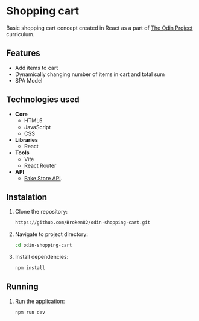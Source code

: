 # Shopping cart

Basic shopping cart concept created in React as a part of [The Odin Project](https://www.theodinproject.com) curriculum.

## Features
  - Add items to cart
  - Dynamically changing number of items in cart and total sum
  - SPA Model

## Technologies used
- **Core**
  - HTML5
  - JavaScript
  - CSS
- **Libraries**
  - React
- **Tools**
  - Vite
  - React Router
- **API**
  - [Fake Store API](https://fakestoreapi.com/).

## Instalation

1. Clone the repository:
   
   ```bash
   https://github.com/Broken82/odin-shopping-cart.git
   ```
3. Navigate to project directory:
   
   ```bash
   cd odin-shopping-cart
   ```
5. Install dependencies:
   
   ```bash
   npm install
   ```

## Running

1. Run the application:
   
   ```bash
   npm run dev
   ```
